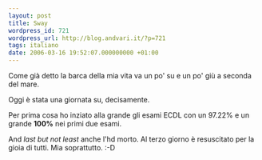 ```yaml
---
layout: post
title: Sway
wordpress_id: 721
wordpress_url: http://blog.andvari.it/?p=721
tags: italiano
date: 2006-03-16 19:52:07.000000000 +01:00
---
```

Come già detto la barca della mia vita va un po' su e un po' giù a seconda del mare.

Oggi è stata una giornata su, decisamente.

Per prima cosa ho inziato alla grande gli esami ECDL con un  97.22% e un grande <strong>100%</strong> nei primi due esami.

And <em>last but not least</em> anche l'hd morto. Al terzo giorno è resuscitato per la gioia di tutti. Mia soprattutto. :-D
